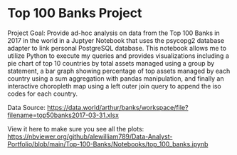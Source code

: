 # Top 100 Banks Project
Project Goal: Provide ad-hoc analysis on data from the Top 100 Banks in 2017 in the world in a Juptyer Notebook that uses the psycopg2 database adapter to link personal PostgreSQL database. This notebook allows me to utilize Python to execute my queries and provides visualizations including a pie chart of top 10 countries by total assets managed using a group by statement, a bar graph showing percentage of top assets managed by each country using a sum aggregation with pandas manipulation, and finally an interactive choropleth map using a left outer join query to append the iso codes for each country. 

Data Source: https://data.world/arthur/banks/workspace/file?filename=top50banks2017-03-31.xlsx 

View it here to make sure you see all the plots: https://nbviewer.org/github/alewilliam789/Data-Analyst-Portfolio/blob/main/Top-100-Banks/Notebooks/top_100_banks.ipynb

